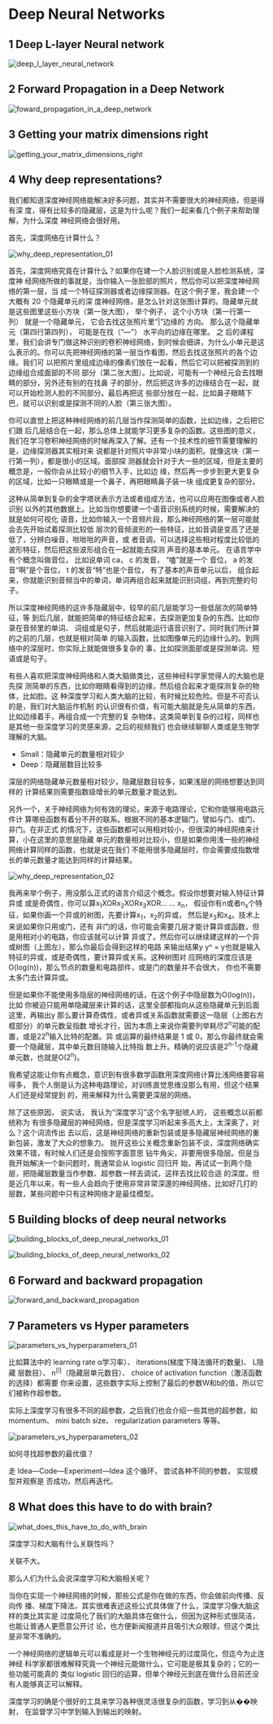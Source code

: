 # Deep Neural Networks

## 1 Deep L-layer Neural network

![deep_l_layer_neural_network](https://github.com/cxmhfut/DeepLearning.ai/blob/master/images/deep_l_layer_neural_network.png)

## 2 Forward Propagation in a Deep Network

![foward_propagation_in_a_deep_network](https://github.com/cxmhfut/DeepLearning.ai/blob/master/images/foward_propagation_in_a_deep_network.png)

## 3 Getting your matrix dimensions right

![getting_your_matrix_dimensions_right](https://github.com/cxmhfut/DeepLearning.ai/blob/master/images/getting_your_matrix_dimensions_right.png)

## 4 Why deep representations?

我们都知道深度神经网络能解决好多问题，其实并不需要很大的神经网络，但是得有深
度，得有比较多的隐藏层，这是为什么呢？我们一起来看几个例子来帮助理解，为什么深度
神经网络会很好用。

首先，深度网络在计算什么？

![why_deep_representation_01](https://github.com/cxmhfut/DeepLearning.ai/blob/master/images/why_deep_representation_01.png)

首先，深度网络究竟在计算什么？如果你在建一个人脸识别或是人脸检测系统，深度神
经网络所做的事就是，当你输入一张脸部的照片，然后你可以把深度神经网络的第一层，当
成一个特征探测器或者边缘探测器。在这个例子里，我会建一个大概有 20 个隐藏单元的深
度神经网络，是怎么针对这张图计算的。隐藏单元就是这些图里这些小方块（第一张大图），
举个例子， 这个小方块（第一行第一列） 就是一个隐藏单元， 它会去找这张照片里“|”边缘的
方向。 那么这个隐藏单元（第四行第四列）， 可能是在找（“—”） 水平向的边缘在哪里。 之
后的课程里，我们会讲专门做这种识别的卷积神经网络，到时候会细讲，为什么小单元是这
么表示的。你可以先把神经网络的第一层当作看图，然后去找这张照片的各个边缘。我们可
以把照片里组成边缘的像素们放在一起看，然后它可以把被探测到的边缘组合成面部的不同
部分（第二张大图）。比如说，可能有一个神经元会去找眼睛的部分，另外还有别的在找鼻
子的部分，然后把这许多的边缘结合在一起，就可以开始检测人脸的不同部分。最后再把这
些部分放在一起，比如鼻子眼睛下巴，就可以识别或是探测不同的人脸（第三张大图）。

你可以直觉上把这种神经网络的前几层当作探测简单的函数，比如边缘，之后把它们跟
后几层结合在一起，那么总体上就能学习更多复杂的函数。这些图的意义，我们在学习卷积神经网络的时候再深入了解。还有一个技术性的细节需要理解的是，边缘探测器其实相对来
说都是针对照片中非常小块的面积。就像这块（第一行第一列），都是很小的区域。面部探
测器就会针对于大一些的区域，但是主要的概念是，一般你会从比较小的细节入手，比如边
缘，然后再一步步到更大更复杂的区域，比如一只眼睛或是一个鼻子，再把眼睛鼻子装一块
组成更复杂的部分。

这种从简单到复杂的金字塔状表示方法或者组成方法，也可以应用在图像或者人脸识别
以外的其他数据上。比如当你想要建一个语音识别系统的时候，需要解决的就是如何可视化
语音，比如你输入一个音频片段，那么神经网络的第一层可能就会去先开始试着探测比较低
层次的音频波形的一些特征，比如音调是变高了还是低了，分辨白噪音，咝咝咝的声音，或
者音调，可以选择这些相对程度比较低的波形特征，然后把这些波形组合在一起就能去探测
声音的基本单元。 在语言学中有个概念叫做音位， 比如说单词 ca， c 的发音， “嗑”就是一个
音位， a 的发音“啊”是个音位， t 的发音“特”也是个音位， 有了基本的声音单元以后， 组合起
来，你就能识别音频当中的单词，单词再组合起来就能识别词组，再到完整的句子。

所以深度神经网络的这许多隐藏层中，较早的前几层能学习一些低层次的简单特征，等
到后几层，就能把简单的特征结合起来，去探测更加复杂的东西。比如你录在音频里的单词、
词组或是句子，然后就能运行语音识别了。同时我们所计算的之前的几层，也就是相对简单
的输入函数，比如图像单元的边缘什么的。到网络中的深层时，你实际上就能做很多复杂的
事，比如探测面部或是探测单词、短语或是句子。

有些人喜欢把深度神经网络和人类大脑做类比，这些神经科学家觉得人的大脑也是先探
测简单的东西，比如你眼睛看得到的边缘，然后组合起来才能探测复杂的物体，比如脸。这
种深度学习和人类大脑的比较，有时候比较危险。但是不可否认的是，我们对大脑运作机制
的认识很有价值，有可能大脑就是先从简单的东西，比如边缘着手，再组合成一个完整的复
杂物体，这类简单到复杂的过程，同样也是其他一些深度学习的灵感来源，之后的视频我们
也会继续聊聊人类或是生物学理解的大脑。

- Small：隐藏单元的数量相对较少
- Deep：隐藏层数目比较多

深层的网络隐藏单元数量相对较少，隐藏层数目较多，如果浅层的网络想要达到同样的
计算结果则需要指数级增长的单元数量才能达到。

另外一个，关于神经网络为何有效的理论，来源于电路理论，它和你能够用电路元件计
算哪些函数有着分不开的联系。根据不同的基本逻辑门，譬如与门、或门、非门。在非正式
的情况下，这些函数都可以用相对较小，但很深的神经网络来计算，小在这里的意思是隐藏
单元的数量相对比较小，但是如果你用浅一些的神经网络计算同样的函数，也就是说在我们
不能用很多隐藏层时，你会需要成指数增长的单元数量才能达到同样的计算结果。

![why_deep_representation_02](https://github.com/cxmhfut/DeepLearning.ai/blob/master/images/why_deep_representation_02.png)

我再来举个例子，用没那么正式的语言介绍这个概念。假设你想要对输入特征计算异或
或是奇偶性，你可以算x<sub>1</sub>XORx<sub>2</sub>XORx<sub>3</sub>XOR… … x<sub>n</sub>，
假设你有n或者n<sub>x</sub>个特征，如果你画一个异或的树图，先要计算x<sub>1</sub>，x<sub>2</sub>的异或，
然后是x<sub>3</sub>和x<sub>4</sub>。技术上来说如果你只用或门，还有
非门的话，你可能会需要几层才能计算异或函数，但是用相对小的电路，你应该就可以计算
异或了。然后你可以继续建这样的一个异或树图（上图左），那么你最后会得到这样的电路
来输出结果y y^ = y也就是输入特征的异或，或是奇偶性，要计算异或关系。这种树图对
应网络的深度应该是O(log(n))，那么节点的数量和电路部件，或是门的数量并不会很大，
你也不需要太多门去计算异或。

但是如果你不能使用多隐层的神经网络的话，在这个例子中隐层数为O(log(n))，比如
你被迫只能用单隐藏层来计算的话，这里全部都指向从这些隐藏单元到后面这里，再输出y
那么要计算奇偶性，或者异或关系函数就需要这一隐层（上图右方框部分）的单元数呈指数
增长才行，因为本质上来说你需要列举耗尽2<sup>n</sup>可能的配置，或是22<sup>n</sup>输入比特的配置。异
或运算的最终结果是 1 或 0，那么你最终就会需要一个隐藏层，其中单元数目随输入比特指
数上升。精确的说应该是2<sup>n-1</sup>个隐藏单元数，也就是O(2<sup>n</sup>)。

我希望这能让你有点概念，意识到有很多数学函数用深度网络计算比浅网络要容易得多，
我个人倒是认为这种电路理论，对训练直觉思维没那么有用，但这个结果人们还是经常提到
的，用来解释为什么需要更深层的网络。

除了这些原因， 说实话， 我认为“深度学习”这个名字挺唬人的， 这些概念以前都统称为
有很多隐藏层的神经网络，但是深度学习听起来多高大上，太深奥了，对么？这个词流传出
去以后，这是神经网络的重新包装或是多隐藏层神经网络的重新包装，激发了大众的想象力。
抛开这些公关概念重新包装不谈，深度网络确实效果不错，有时候人们还是会按照字面意思
钻牛角尖，非要用很多隐层。但是当我开始解决一个新问题时，我通常会从 logistic 回归开
始，再试试一到两个隐层，把隐藏层数量当作参数、超参数一样去调试，这样去找比较合适
的深度。但是近几年以来，有一些人会趋向于使用非常非常深邃的神经网络，比如好几打的
层数，某些问题中只有这种网络才是最佳模型。

## 5 Building blocks of deep neural networks

![building_blocks_of_deep_neural_networks_01](https://github.com/cxmhfut/DeepLearning.ai/blob/master/images/building_blocks_of_deep_neural_networks_01.png)

![building_blocks_of_deep_neural_networks_02](https://github.com/cxmhfut/DeepLearning.ai/blob/master/images/building_blocks_of_deep_neural_networks_02.png)

## 6 Forward and backward propagation

![forward_and_backward_propagation](https://github.com/cxmhfut/DeepLearning.ai/blob/master/images/forward_and_backward_propagation.png)

## 7 Parameters vs Hyper parameters

![parameters_vs_hyperparameters_01](https://github.com/cxmhfut/DeepLearning.ai/blob/master/images/parameters_vs_hyperparameters_01.png)

比如算法中的 learning rate α学习率）、 iterations(梯度下降法循环的数量)、 L隐藏
层数目）、 n<sup>[l]</sup>（隐藏层单元数目）、 choice of activation function（激活函数的选择）都需要
你来设置，这些数字实际上控制了最后的参数W和b的值，所以它们被称作超参数。

实际上深度学习有很多不同的超参数，之后我们也会介绍一些其他的超参数，如
momentum、 mini batch size、 regularization parameters 等等。

![parameters_vs_hyperparameters_02](https://github.com/cxmhfut/DeepLearning.ai/blob/master/images/parameters_vs_hyperparameters_02.png)

如何寻找超参数的最优值？

走 Idea—Code—Experiment—Idea 这个循环， 尝试各种不同的参数， 实现模型并观察是
否成功，然后再迭代。

## 8 What does this have to do with brain?

![what_does_this_have_to_do_with_brain](https://github.com/cxmhfut/DeepLearning.ai/blob/master/images/what_does_this_have_to_do_with_brain.png)

深度学习和大脑有什么关联性吗？

关联不大。

那么人们为什么会说深度学习和大脑相关呢？

当你在实现一个神经网络的时候，那些公式是你在做的东西，你会做前向传播、反向传
播、梯度下降法，其实很难表述这些公式具体做了什么，深度学习像大脑这样的类比其实是
过度简化了我们的大脑具体在做什么，但因为这种形式很简洁，也能让普通人更愿意公开讨
论，也方便新闻报道并且吸引大众眼球，但这个类比是非常不准确的。

一个神经网络的逻辑单元可以看成是对一个生物神经元的过度简化，但迄今为止连神经
科学家都很难解释究竟一个神经元能做什么，它可能是极其复杂的；它的一些功能可能真的
类似 logistic 回归的运算，但单个神经元到底在做什么目前还没有人能够真正可以解释。

深度学习的确是个很好的工具来学习各种很灵活很复杂的函数，学习到从��映射，
在监督学习中学到输入到输出的映射。
